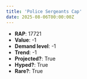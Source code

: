 ```yaml
---
title: 'Police Sergeants Cap'
date: 2025-08-06T00:00:00Z
---
```

- **RAP**: 17721
- **Value**: -1
- **Demand level**: -1
- **Trend**: -1
- **Projected?**: True
- **Hyped?**: True
- **Rare?**: True

